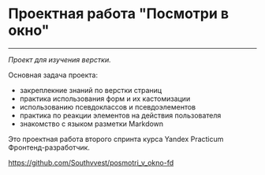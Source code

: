 # Проектная работа "Посмотри в окно"

_____

*Проект для изучения верстки.*

Основная задача проекта: 
* закреплекние знаний по верстки страниц
* практика использования форм и их кастомизации
* использованию псевдоклассов и псевдоэлементов
* практика по реакции элементов на действия пользователя
* знакомство с языком разметки Markdown

Это проектная работа второго спринта курса 
Yandex Practicum Фронтенд-разработчик.

https://github.com/Southvvest/posmotri_v_okno-fd

